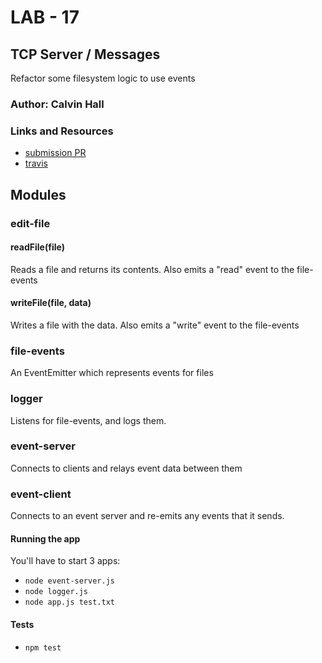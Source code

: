 # LAB - 17

## TCP Server / Messages
Refactor some filesystem logic to use events

### Author: Calvin Hall

### Links and Resources
* [submission PR](https://github.com/Clownvin-cr-deltav-401d4/lab-17/pull/1)
* [travis](https://www.travis-ci.com/Clownvin-cr-deltav-401d4/lab-17)

## Modules
### edit-file
#### readFile(file)
Reads a file and returns its contents. Also emits a "read" event to the file-events
#### writeFile(file, data)
Writes a file with the data. Also emits a "write" event to the file-events
### file-events
An EventEmitter which represents events for files
### logger
Listens for file-events, and logs them.
### event-server
Connects to clients and relays event data between them
### event-client
Connects to an event server and re-emits any events that it sends.

#### Running the app
You'll have to start 3 apps:
* `node event-server.js`
* `node logger.js`
* `node app.js test.txt`
  
#### Tests
* `npm test`
